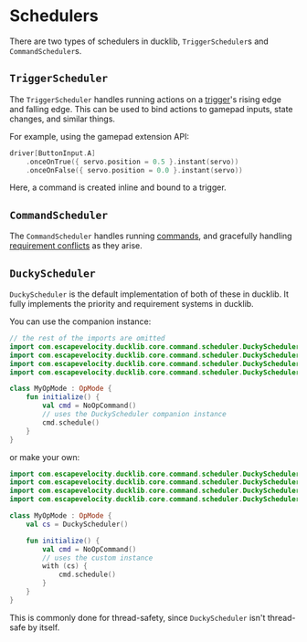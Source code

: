 # Schedulers

There are two types of schedulers in ducklib,
`TriggerScheduler`s and `CommandScheduler`s.

## `TriggerScheduler`

The `TriggerScheduler` handles running actions on a [trigger](/Triggers/introduction.md)'s rising edge and falling edge.
This can be used to bind actions to gamepad inputs,
state changes,
and similar things.

For example, using the gamepad extension API:
```kotlin
driver[ButtonInput.A]
    .onceOnTrue({ servo.position = 0.5 }.instant(servo))
    .onceOnFalse({ servo.position = 0.0 }.instant(servo))
```

Here, a command is created inline and bound to a trigger.

## `CommandScheduler`

The `CommandScheduler` handles running [commands](/Commands/introduction.md),
and gracefully handling [requirement conflicts](/Scheduler/conflicts.md) as they arise.

## `DuckyScheduler`

`DuckyScheduler` is the default implementation of both of these in ducklib.
It fully implements the priority and requirement systems in ducklib.

You can use the companion instance:

```kotlin
// the rest of the imports are omitted
import com.escapevelocity.ducklib.core.command.scheduler.DuckyScheduler
import com.escapevelocity.ducklib.core.command.scheduler.DuckyScheduler.Companion.onceOnFalse
import com.escapevelocity.ducklib.core.command.scheduler.DuckyScheduler.Companion.onceOnTrue
import com.escapevelocity.ducklib.core.command.scheduler.DuckyScheduler.Companion.schedule

class MyOpMode : OpMode {
    fun initialize() {
        val cmd = NoOpCommand()
        // uses the DuckyScheduler companion instance
        cmd.schedule()
    }
}
```

or make your own:

```kotlin
import com.escapevelocity.ducklib.core.command.scheduler.DuckyScheduler
import com.escapevelocity.ducklib.core.command.scheduler.DuckyScheduler.Companion.onceOnFalse
import com.escapevelocity.ducklib.core.command.scheduler.DuckyScheduler.Companion.onceOnTrue
import com.escapevelocity.ducklib.core.command.scheduler.DuckyScheduler.Companion.schedule

class MyOpMode : OpMode {
    val cs = DuckyScheduler()

    fun initialize() {
        val cmd = NoOpCommand()
        // uses the custom instance
        with (cs) {
            cmd.schedule()
        }
    }
}
```

This is commonly done for thread-safety,
since `DuckyScheduler` isn't thread-safe by itself.
